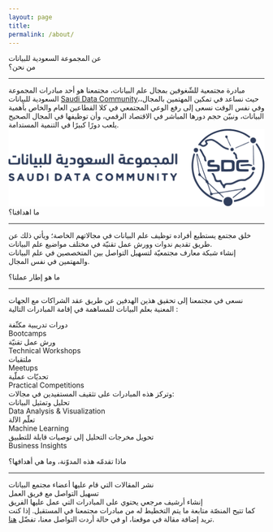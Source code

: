 ```yaml
---
layout: page
title:
permalink: /about/
---
```

<div class="about-title">عن المجموعة السعودية للبيانات</div>

<div class="who-box">
<div class="about-heading">من نحن؟</div>
<hr class="about-hr">
<div class="about-text">
مبادرة مجتمعية للشّغوفين بمجال علم البيانات، مجتمعنا هو أحد مبادرات المجموعة السعودية للبيانات <a href="https://www.datacommunitysa.com/home/" target="_blank"> Saudi Data Community</a>،حيث نساعد في تمكين المهتمين بالمجال، وفي نفس الوقت نسعى إلى رفع الوعي المجتمعي في كلا القطاعين العام والخاص بأهمية البيانات، ونبيّن حجم دورها المباشر في الاقتصاد الرقمي، وأن توظيفها في المجال الصحيح يلعب دورًا كبيرًا في التنمية المستدامة.
</div>
<div class="about-img"><img src="/images/sdc.png" alt="sdc logo"/></div>
</div>

<div class="goals-box">
<div class="about-heading">ما اهدافنا؟</div>
<hr class="about-hr">
<p class="about-text">
خلق مجتمع يستطيع أفراده توظيف علم البيانات في مجالاتهم الخاصة؛ ويأتي ذلك عن طريق تقديم ندوات وورش عمل تقنيّة في مختلف مواضيع علم البيانات.
<br>
إنشاء شبكة معارف مجتمعيّة لتسهيل التواصل بين المتخصصين في علم البيانات والمهتمين في نفس المجال.
</p>
</div>

<div class="framework-box">
<div class="about-heading"> ما هو إطار عملنا؟ </div>
<hr class="about-hr">
<p class="about-text">
نسعى في مجتمعنا إلى تحقيق هذين الهدفين عن طريق عقد الشراكات مع الجهات المعنية بعلم البيانات للمساهمة في إقامة المبادرات التالية :
<div class="big-box">
<div class="box">دورات تدريبية مكثّفة <br>Bootcamps</div>
<div class="box">ورش عمل تقنيّة <br>Technical Workshops</div>
<div class="box">ملتقيات<br> Meetups</div>
<div class="box">تحديّات عملّية <br>Practical Competitions</div>
</div>
 وتركز هذه المبادرات على تثقيف المستفيدين في مجالات:
 <div class="big-box fields">
<div class="box">تحليل وتمثيل البيانات <br>Data Analysis & Visualization</div>
<div class="box">تعلّم الآلة <br>Machine Learning</div>
<div class="box">تحويل مخرجات التحليل إلى توصيات قابلة للتطبيق <br>Business Insights</div>
</div>
</p>
</div>

<div class="offer-box">
<div class="about-heading">ماذا تقدمّه هذه المدوّنة، وما هي أهدافها؟</div>
<hr class="about-hr">
<div class="about-text">
<div class="big-box">
<div class="box">نشر المقالات التي قام عليها أعضاء مجتمع البيانات</div>
<div class="box">تسهيل التواصل مع فريق العمل</div>
<div class="box">إنشاء أرشيف مرجعي يحتوي على المبادرات التي عمل عليها الفريق</div>
</div>
 كما تتيح المنصّة متابعة ما يتم التخطيط له من مبادرات مجتمعنا في المستقبل.
إذا كنت تريد إضافة مقالة في موقعنا، او
 في حالة أردت التواصل معنا، تفضّل <a href="{{ site.baseurl }}/contact/" target="_blank">هنا</a>.
</div>
</div>
